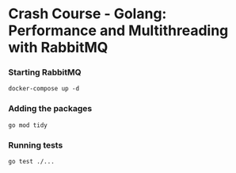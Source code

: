 # Crash Course - Golang: Performance and Multithreading with RabbitMQ

### Starting RabbitMQ
`docker-compose up -d`

### Adding the packages
`go mod tidy`

### Running tests
`go test ./...`